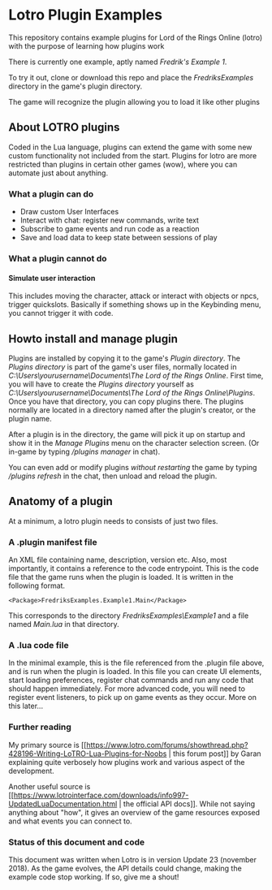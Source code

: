 # Lotro Plugin Examples

This repository contains example plugins for Lord of the Rings Online (lotro) with the purpose of learning how plugins work

There is currently one example, aptly named *Fredrik's Example 1*.

To try it out, clone or download this repo and place the *FredriksExamples* directory in the game's plugin directory.

The game will recognize the plugin allowing you to load it like other plugins

## About LOTRO plugins

Coded in the Lua language, plugins can extend the game with some new custom functionality not included from the start.
Plugins for lotro are more restricted than plugins in certain other games (wow), where you can automate just about anything.

### What a plugin can do 

* Draw custom User Interfaces
* Interact with chat: register new commands, write text
* Subscribe to game events and run code as a reaction
* Save and load data to keep state between sessions of play

### What a plugin cannot do

#### Simulate user interaction

This includes moving the character, attack or interact with objects or npcs, trigger quickslots.
Basically if something shows up in the Keybinding menu, you cannot trigger it with code.


## Howto install and manage plugin

Plugins are installed by copying it to the game's *Plugin directory*. The *Plugins directory* is part of the game's user files, normally located in *C:\Users\yourusername\Documents\The Lord of the Rings Online*. First time, you will have to create the *Plugins directory* yourself as *C:\Users\yourusername\Documents\The Lord of the Rings Online\Plugins*.
Once you have that directory, you can copy plugins there. The plugins normally are located in a directory named after the plugin's creator, or the plugin name.

After a plugin is in the directory, the game will pick it up on startup and show it in the *Manage Plugins* menu on the character selection screen. (Or in-game by typing */plugins manager* in chat).

You can even add or modify plugins *without restarting* the game by typing */plugins refresh* in the chat, then unload and reload the plugin.


## Anatomy of a plugin

At a minimum, a lotro plugin needs to consists of just two files.

### A .plugin manifest file

An XML file containing name, description, version etc. 
Also, most importantly, it contains a reference to the code entrypoint. This is the code file that the game runs when the plugin is loaded.
It is written in the following format.

	<Package>FredriksExamples.Example1.Main</Package>

This corresponds to the directory *FredriksExamples\Example1* and a file named *Main.lua* in that directory.


### A .lua code file

In the minimal example, this is the file referenced from the .plugin file above, and is run when the plugin is loaded.
In this file you can create UI elements, start loading preferences, register chat commands and run any code that should happen immediately.
For more advanced code, you will need to register event listeners, to pick up on game events as they occur. More on this later...

### Further reading

My primary source is [[https://www.lotro.com/forums/showthread.php?428196-Writing-LoTRO-Lua-Plugins-for-Noobs | this forum post]] by Garan explaining quite verbosely how plugins work and various aspect of the development.

Another useful source is [[https://www.lotrointerface.com/downloads/info997-UpdatedLuaDocumentation.html | the official API docs]]. While not saying anything about "how", it gives an overview of the game resources exposed and what events you can connect to.

### Status of this document and code

This document was written when Lotro is in version Update 23 (november 2018). As the game evolves, the API details could change, making the example code stop working. If so, give me a shout!
